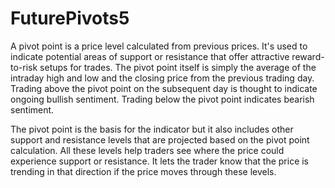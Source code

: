 # FuturePivots5
 
A pivot point is a price level calculated from previous prices. It's used to indicate potential areas of support or resistance that offer attractive reward-to-risk setups for trades. The pivot point itself is simply the average of the intraday high and low and the closing price from the previous trading day. Trading above the pivot point on the subsequent day is thought to indicate ongoing bullish sentiment. Trading below the pivot point indicates bearish sentiment.

The pivot point is the basis for the indicator but it also includes other support and resistance levels that are projected based on the pivot point calculation. All these levels help traders see where the price could experience support or resistance. It lets the trader know that the price is trending in that direction if the price moves through these levels.
